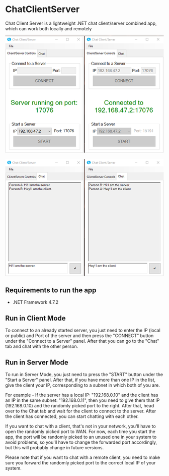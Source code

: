 # ChatClientServer
Chat Client Server is a lightweight .NET chat client/server combined app, which can work both locally and remotely

<p align="center">
	<img src="https://github.com/ProudlyTM/ChatClientServer/blob/main/Screenshots/client_server_main_windows.png" alt="Client/Server Main Window"></img><br/><br/>
	<img src="https://github.com/ProudlyTM/ChatClientServer/blob/main/Screenshots/client_server_chat_windows.png" alt="Client/Server Chat Window"></img>
</p>

## Requirements to run the app
* .NET Framework 4.7.2

## Run in Client Mode
To connect to an already started server, you just need to enter the IP (local or public) and Port of the server and then press the "CONNECT" button under the "Connect to a Server" panel. After that you can go to the "Chat" tab and chat with the other person.

## Run in Server Mode
To run in Server Mode, you just need to press the "START" button under the "Start a Server" panel. After that, if you have more than one IP in the list, give the client your IP, corresponding to a subnet in which both of you are.

For example - If the server has a local IP: "192.168.0.10" and the client has an IP in the same subnet: "192.168.0.11", then you need to give them that IP (192.168.0.10) and the randomly picked port to the right. After that, head over to the Chat tab and wait for the client to connect to the server. After the client has connected, you can start chatting with each other.

If you want to chat with a client, that's not in your network, you'll have to open the randomly picked port to WAN. For now, each time you start the app, the port will be randomly picked to an unused one in your system to avoid problems, so you'll have to change the forwarded port accordingly, but this will probably change in future versions.

Please note that if you want to chat with a remote client, you need to make sure you forward the randomly picked port to the correct local IP of your system.

